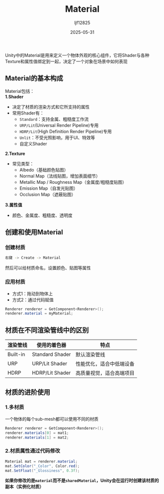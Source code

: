﻿---
title: "Material"
date: 2025-05-31
categories: [Note]
tags: [Unity, Material, Graphic]
author: "ljf12825"
summary: Material in Unity. Creating, Setting and Usage
---
Unity中的Material是用来定义一个物体外观的核心组件，它将Shader与各种Texture和属性值绑定到一起，决定了一个对象在场景中如何表现

## Material的基本构成
Material包括：  
**1.Shader**  
- 决定了材质的渲染方式和它所支持的属性
- 常用Shader有：
  - `Standard`：支持金属、粗糙度工作流
  - `URP/Lit`(Universal Render Pipeline)专用
  - `HDRP/Lit`(High Definition Render Pipeline)专用
  - `Unlit`：不受光照影响，用于UI、特效等
  - 自定义Shader

**2.Texture**  
- 常见类型：
  - Albedo（基础颜色贴图）
  - Normal Map（法线贴图，增加表面细节）
  - Metallic Map / Roughness Map（金属度/粗糙度贴图）
  - Emission Map（自发光贴图）
  - Occlusion Map（遮蔽贴图）

**3.属性值**  
- 颜色、金属度、粗糙度、透明度

## 创建和使用Material

### 创建材质

```bash
右键 -> Create -> Material
```

然后可以给材质命名，设置颜色、贴图等属性

### 应用材质
- 方式1：拖动到物体上
- 方式2：通过代码赋值
```csharp
Renderer renderer = GetComponent<Renderer>();
renderer.material = myMaterial;
```

## 材质在不同渲染管线中的区别

| 渲染管线     | 使用的着色器          | 特点           |
| -------- | --------------- | ------------ |
| Built-in | Standard Shader | 默认渲染管线       |
| URP      | URP/Lit Shader  | 性能优化，适合中低端设备 |
| HDRP     | HDRP/Lit Shader | 高质量视觉，适合高端项目 |


## 材质的进阶使用

### 1.多材质
一个物体的每个sub-mesh都可以使用不同的材质

```csharp
Renderer renderer = GetComponent<Renderer>();
renderer.materials[0] = mat1;
renderer.materials[1] = mat2;
```

### 2.材质属性通过代码修改

```csharp
Material mat = renderer.material;
mat.SetColor("_Color", Color.red);
mat.SetFloat("_Glossiness", 0.3f);
```

**如果你修改的是`material`而不是`sharedMaterial`，Unity会在运行时创建该材质的副本（实例化材质）**
